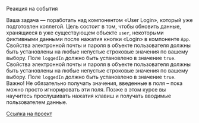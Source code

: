 Реакция на события 

Ваша задача — поработать над компонентом «User Login», который уже подготовлен коллегой.
Цель состоит в том, чтобы обновить данные, хранящиеся в уже существующем объекте 
`user`, некоторыми фиктивными данными после нажатия кнопки 
«Login» в компоненте `App`. Свойства электронной почты и пароля 
в объекте пользователя должны быть установлены на любые непустые строковые 
значения по вашему выбору. Поле `loggedIn` должно быть установлено в значение `true`.
Свойства электронной почты и пароля в объекте пользователя должны быть установлены 
на любые непустые строковые значения по вашему выбору. 
Поле `loggedIn` должно быть установлено в значение `true`. 
Важно! Не обязательно получать значения, введенные в поля  – пока можно просто 
игнорировать эти поля. Позже в этом курсе вы научитесь прослушивать нажатия клавиш 
и получать вводимые пользователем данные.

[Ссылка на проект](https://codesandbox.io/p/sandbox/exercise-7-reacting-to-events-377hh5?layout=%257B%2522sidebarPanel%2522%253A%2522EXPLORER%2522%252C%2522rootPanelGroup%2522%253A%257B%2522direction%2522%253A%2522horizontal%2522%252C%2522contentType%2522%253A%2522UNKNOWN%2522%252C%2522type%2522%253A%2522PANEL_GROUP%2522%252C%2522id%2522%253A%2522ROOT_LAYOUT%2522%252C%2522panels%2522%253A%255B%257B%2522type%2522%253A%2522PANEL_GROUP%2522%252C%2522contentType%2522%253A%2522UNKNOWN%2522%252C%2522direction%2522%253A%2522vertical%2522%252C%2522id%2522%253A%2522clqbiyrhl0006356k1oejjurg%2522%252C%2522sizes%2522%253A%255B70%252C30%255D%252C%2522panels%2522%253A%255B%257B%2522type%2522%253A%2522PANEL_GROUP%2522%252C%2522contentType%2522%253A%2522EDITOR%2522%252C%2522direction%2522%253A%2522horizontal%2522%252C%2522id%2522%253A%2522EDITOR%2522%252C%2522panels%2522%253A%255B%257B%2522type%2522%253A%2522PANEL%2522%252C%2522contentType%2522%253A%2522EDITOR%2522%252C%2522id%2522%253A%2522clqbiyrhl0002356knvfuxbg3%2522%257D%255D%257D%252C%257B%2522type%2522%253A%2522PANEL_GROUP%2522%252C%2522contentType%2522%253A%2522SHELLS%2522%252C%2522direction%2522%253A%2522horizontal%2522%252C%2522id%2522%253A%2522SHELLS%2522%252C%2522panels%2522%253A%255B%257B%2522type%2522%253A%2522PANEL%2522%252C%2522contentType%2522%253A%2522SHELLS%2522%252C%2522id%2522%253A%2522clqbiyrhl0003356khpk4j2mv%2522%257D%255D%252C%2522sizes%2522%253A%255B100%255D%257D%255D%257D%252C%257B%2522type%2522%253A%2522PANEL_GROUP%2522%252C%2522contentType%2522%253A%2522DEVTOOLS%2522%252C%2522direction%2522%253A%2522vertical%2522%252C%2522id%2522%253A%2522DEVTOOLS%2522%252C%2522panels%2522%253A%255B%257B%2522type%2522%253A%2522PANEL%2522%252C%2522contentType%2522%253A%2522DEVTOOLS%2522%252C%2522id%2522%253A%2522clqbiyrhl0005356k6glxo2d0%2522%257D%255D%252C%2522sizes%2522%253A%255B100%255D%257D%255D%252C%2522sizes%2522%253A%255B50%252C50%255D%257D%252C%2522tabbedPanels%2522%253A%257B%2522clqbiyrhl0002356knvfuxbg3%2522%253A%257B%2522tabs%2522%253A%255B%257B%2522id%2522%253A%2522clqbiyrhk0001356k2cdqdf3v%2522%252C%2522mode%2522%253A%2522permanent%2522%252C%2522type%2522%253A%2522FILE%2522%252C%2522filepath%2522%253A%2522%252Fsrc%252Findex.js%2522%257D%255D%252C%2522id%2522%253A%2522clqbiyrhl0002356knvfuxbg3%2522%252C%2522activeTabId%2522%253A%2522clqbiyrhk0001356k2cdqdf3v%2522%257D%252C%2522clqbiyrhl0005356k6glxo2d0%2522%253A%257B%2522tabs%2522%253A%255B%257B%2522id%2522%253A%2522clqbiyrhl0004356kpcnfag43%2522%252C%2522mode%2522%253A%2522permanent%2522%252C%2522type%2522%253A%2522UNASSIGNED_PORT%2522%252C%2522port%2522%253A0%252C%2522path%2522%253A%2522%252F%2522%257D%255D%252C%2522id%2522%253A%2522clqbiyrhl0005356k6glxo2d0%2522%252C%2522activeTabId%2522%253A%2522clqbiyrhl0004356kpcnfag43%2522%257D%252C%2522clqbiyrhl0003356khpk4j2mv%2522%253A%257B%2522tabs%2522%253A%255B%255D%252C%2522id%2522%253A%2522clqbiyrhl0003356khpk4j2mv%2522%257D%257D%252C%2522showDevtools%2522%253Atrue%252C%2522showShells%2522%253Atrue%252C%2522showSidebar%2522%253Atrue%252C%2522sidebarPanelSize%2522%253A15%257D)